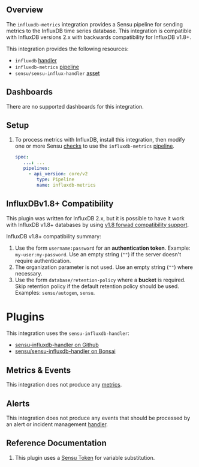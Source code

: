 ## Overview

The `influxdb-metrics` integration provides a Sensu pipeline for sending metrics
to the InfluxDB time series database. This integration is compatible with InfluxDB versions 2.x 
with backwards compatibility for InfluxDB v1.8+.

This integration provides the following resources:

* `influxdb` [handler]
* `influxdb-metrics` [pipeline]
* `sensu/sensu-influx-handler` [asset]

## Dashboards

<!-- List of supported dashboards w/ screenshots (supports png, jpeg, and gif images; relative paths only; e.g. `![](img/dashboard-1.png)` )-->

There are no supported dashboards for this integration.

## Setup

1. To process metrics with InfluxDB, install this integration, then modify one or more Sensu [checks][check] to use the `influxdb-metrics` [pipeline].

   ```yaml
   spec:
      ...: ...
      pipelines:
        - api_version: core/v2
           type: Pipeline
           name: influxdb-metrics
   ```
## InfluxDBv1.8+ Compatibility


This plugin was written for InfluxDB 2.x, but it is possible to have it work with InfluxDB v1.8+ databases by using [v1.8 forwad compatibility support](https://github.com/influxdata/influxdb-client-go#influxdb-18-api-compatibility).

InfluxDB v1.8+ compatibility summary:
 1. Use the form `username:password` for an **authentication token**. Example: `my-user:my-password`. Use an empty string (`""`) if the server doesn't require authentication.
 1. The organization parameter is not used. Use an empty string (`""`) where necessary.
 1. Use the form `database/retention-policy` where a **bucket** is required. Skip retention policy if the default retention policy should be used. Examples: `sensu/autogen`, `sensu`.  


# Plugins

This integration uses the `sensu-influxdb-handler`:

- [sensu-influxdb-handler on Github](https://github.com/sensu/sensu-influxdb-handler)
- [sensu/sensu-influxdb-handler on Bonsai](https://bonsai.sensu.io/assets/sensu/sensu-influxdb-handler)

## Metrics & Events

<!-- List of all metrics or events collected by this integration. -->

This integration does not produce any [metrics].

## Alerts

This integration does not produce any events that should be processed by an alert or incident management [handler].

## Reference Documentation

<!-- Please provide links to any relevant reference documentation to help users learn more and/or troubleshoot this integration. -->

1. This plugin uses a [Sensu Token][tokens] for variable substitution.

<!-- Links -->
[check]: https://docs.sensu.io/sensu-go/latest/observability-pipeline/observe-schedule/checks/
[asset]: https://docs.sensu.io/sensu-go/latest/plugins/assets/
[subscription]: https://docs.sensu.io/sensu-go/latest/observability-pipeline/observe-schedule/subscriptions/
[agents]: https://docs.sensu.io/sensu-go/latest/observability-pipeline/observe-schedule/agent/
[annotation]: https://docs.sensu.io/sensu-go/latest/observability-pipeline/observe-schedule/agent/#general-configuration-flags
[plugins]: https://docs.sensu.io/sensu-go/latest/plugins/
[metrics]: https://docs.sensu.io/sensu-go/latest/observability-pipeline/observe-schedule/metrics/
[handler]: https://docs.sensu.io/sensu-go/latest/observability-pipeline/observe-process/handlers/
[tokens]: https://docs.sensu.io/sensu-go/latest/observability-pipeline/observe-schedule/tokens/
[secret]: https://docs.sensu.io/sensu-go/latest/reference/secrets/
[pipeline]: https://docs.sensu.io/sensu-go/latest/observability-pipeline/observe-process/pipelines/
